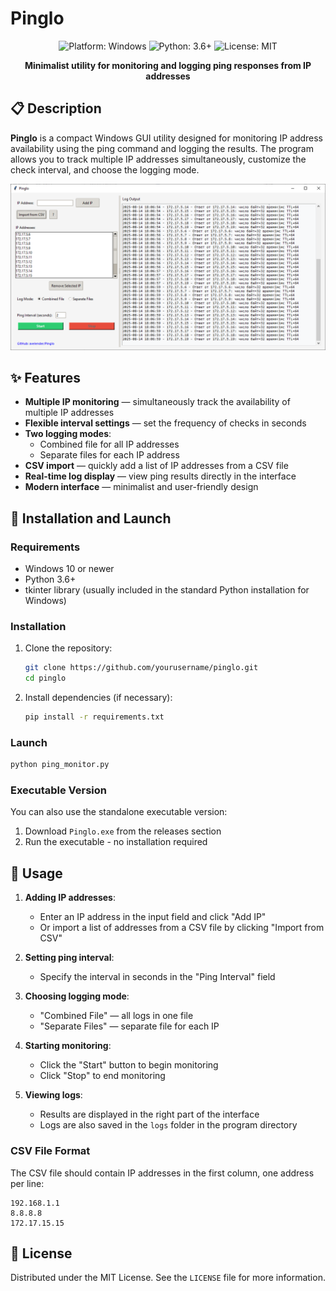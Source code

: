 # Pinglo

<div align="center">
  <img src="https://img.shields.io/badge/Platform-Windows-blue.svg" alt="Platform: Windows">
  <img src="https://img.shields.io/badge/Python-3.6+-green.svg" alt="Python: 3.6+">
  <img src="https://img.shields.io/badge/License-MIT-yellow.svg" alt="License: MIT">
</div>

<p align="center">
  <b>Minimalist utility for monitoring and logging ping responses from IP addresses</b>
</p>

## 📋 Description

**Pinglo** is a compact Windows GUI utility designed for monitoring IP address availability using the ping command and logging the results. The program allows you to track multiple IP addresses simultaneously, customize the check interval, and choose the logging mode.

![Pinglo Screenshot](ps.png?text=Pinglo+Screenshot)

## ✨ Features

- **Multiple IP monitoring** — simultaneously track the availability of multiple IP addresses
- **Flexible interval settings** — set the frequency of checks in seconds
- **Two logging modes**:
  - Combined file for all IP addresses
  - Separate files for each IP address
- **CSV import** — quickly add a list of IP addresses from a CSV file
- **Real-time log display** — view ping results directly in the interface
- **Modern interface** — minimalist and user-friendly design

## 🚀 Installation and Launch

### Requirements

- Windows 10 or newer
- Python 3.6+
- tkinter library (usually included in the standard Python installation for Windows)

### Installation

1. Clone the repository:
   ```bash
   git clone https://github.com/yourusername/pinglo.git
   cd pinglo
   ```

2. Install dependencies (if necessary):
   ```bash
   pip install -r requirements.txt
   ```

### Launch

```bash
python ping_monitor.py
```

### Executable Version

You can also use the standalone executable version:
1. Download `Pinglo.exe` from the releases section
2. Run the executable - no installation required

## 📝 Usage

1. **Adding IP addresses**:
   - Enter an IP address in the input field and click "Add IP"
   - Or import a list of addresses from a CSV file by clicking "Import from CSV"

2. **Setting ping interval**:
   - Specify the interval in seconds in the "Ping Interval" field

3. **Choosing logging mode**:
   - "Combined File" — all logs in one file
   - "Separate Files" — separate file for each IP

4. **Starting monitoring**:
   - Click the "Start" button to begin monitoring
   - Click "Stop" to end monitoring

5. **Viewing logs**:
   - Results are displayed in the right part of the interface
   - Logs are also saved in the `logs` folder in the program directory

### CSV File Format

The CSV file should contain IP addresses in the first column, one address per line:

```
192.168.1.1
8.8.8.8
172.17.15.15
```

## 📄 License

Distributed under the MIT License. See the `LICENSE` file for more information.
